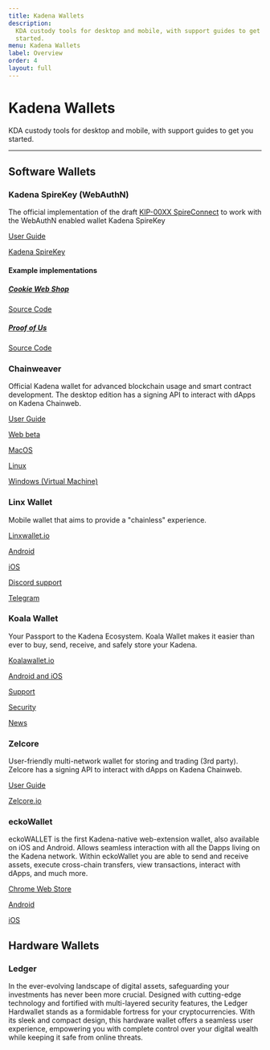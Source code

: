 ```yaml
---
title: Kadena Wallets
description:
  KDA custody tools for desktop and mobile, with support guides to get you
  started.
menu: Kadena Wallets
label: Overview
order: 4
layout: full
---
```


# Kadena Wallets

KDA custody tools for desktop and mobile, with support guides to get you
started.

---

## Software Wallets

### Kadena SpireKey (WebAuthN)

The official implementation of the draft
[KIP-00XX SpireConnect](https://github.com/kadena-community/webauthn-wallet/blob/main/KIP-00XX.md)
to work with the WebAuthN enabled wallet Kadena SpireKey

[User Guide](/kadena/wallets/kadena-spirekey)

[Kadena SpireKey](https://webauthn-wallet.vercel.app/)

#### Example implementations

##### [Cookie Web Shop](https://webauthn-wallet.vercel.app/v1/example/webshop)

[Source Code](https://github.com/kadena-community/webauthn-wallet/blob/main/src/app/v1/example/webshop/page.tsx)

##### [Proof of Us](https://devworld.kadena.io/)

[Source Code](https://github.com/kadena-community/kadena.js/blob/main/packages/apps/proof-of-us/)

### Chainweaver

Official Kadena wallet for advanced blockchain usage and smart contract
development. The desktop edition has a signing API to interact with dApps on
Kadena Chainweb.

[User Guide](/kadena/wallets/chainweaver)

[Web beta](https://chainweaver.kadena.network)

[MacOS](https://github.com/kadena-io/chainweaver/releases/download/v2.2.3/kadena-chainweaver-mac-2.2.3.0.zip)

[Linux](https://github.com/kadena-io/chainweaver/releases/download/v2.2.3/kadena-chainweaver-linux-2.2.3.0.deb)

[Windows (Virtual Machine)](https://github.com/kadena-io/chainweaver/releases/download/v2.2.3/kadena-chainweaver-vm.2.2.3.0.ova)

### Linx Wallet

Mobile wallet that aims to provide a "chainless" experience.

[Linxwallet.io](https://www.linxwallet.xyz/#)

[Android](https://play.google.com/store/apps/details?id=com.thinedgelabs.linx_wallet)

[iOS](https://apps.apple.com/us/app/thinedgelabs-linx-wallet/id6450412379)

[Discord support](https://discord.gg/FEbnXbV9xZ)

[Telegram](https://t.me/linx_wallet_chat)

### Koala Wallet

Your Passport to the Kadena Ecosystem. Koala Wallet makes it easier than ever to
buy, send, receive, and safely store your Kadena.

[Koalawallet.io](https://koalawallet.io)

[Android and iOS](https://koalawallet.io/download)

[Support](https://support.koalawallet.io/hc/en-us)

[Security](https://koalawallet.io/security)

[News](https://koalawallet.io/news)

### Zelcore

User-friendly multi-network wallet for storing and trading (3rd party). Zelcore
has a signing API to interact with dApps on Kadena Chainweb.

[User Guide](https://babening.io/zelcore-guide)

[Zelcore.io](https://zelcore.io)

### eckoWallet

eckoWALLET is the first Kadena-native web-extension wallet, also available on
iOS and Android. Allows seamless interaction with all the Dapps living on the
Kadena network. Within eckoWallet you are able to send and receive assets,
execute cross-chain transfers, view transactions, interact with dApps, and much
more.

[Chrome Web Store](https://chrome.google.com/webstore/detail/eckowallet/bofddndhbegljegmpmnlbhcejofmjgbn)

[Android](https://play.google.com/store/apps/details?id=com.xwallet.mobile)

[iOS](https://apps.apple.com/us/app/x-wallet-by-kaddex/id1632056372)

## Hardware Wallets

### Ledger

In the ever-evolving landscape of digital assets, safeguarding your investments
has never been more crucial. Designed with cutting-edge technology and fortified
with multi-layered security features, the Ledger Hardwallet stands as a
formidable fortress for your cryptocurrencies. With its sleek and compact
design, this hardware wallet offers a seamless user experience, empowering you
with complete control over your digital wealth while keeping it safe from online
threats.

